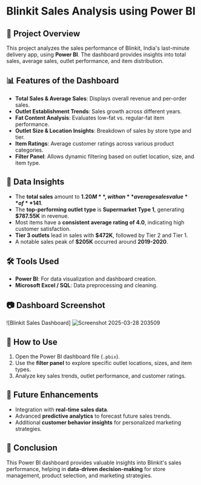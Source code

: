 # Blinkit Sales Analysis using Power BI

## 📌 Project Overview
This project analyzes the sales performance of Blinkit, India's last-minute delivery app, using **Power BI**. The dashboard provides insights into total sales, average sales, outlet performance, and item distribution.

## 📊 Features of the Dashboard
- **Total Sales & Average Sales**: Displays overall revenue and per-order sales.
- **Outlet Establishment Trends**: Sales growth across different years.
- **Fat Content Analysis**: Evaluates low-fat vs. regular-fat item performance.
- **Outlet Size & Location Insights**: Breakdown of sales by store type and tier.
- **Item Ratings**: Average customer ratings across various product categories.
- **Filter Panel**: Allows dynamic filtering based on outlet location, size, and item type.

## 📌 Data Insights
- The **total sales** amount to **$1.20M**, with an **average sales value** of **$141**.
- The **top-performing outlet type** is **Supermarket Type 1**, generating **$787.55K** in revenue.
- Most items have a **consistent average rating of 4.0**, indicating high customer satisfaction.
- **Tier 3 outlets** lead in sales with **$472K**, followed by Tier 2 and Tier 1.
- A notable sales peak of **$205K** occurred around **2019-2020**.

## 🛠 Tools Used
- **Power BI**: For data visualization and dashboard creation.
- **Microsoft Excel / SQL**: Data preprocessing and cleaning.

## 📷 Dashboard Screenshot
![Blinkit Sales Dashboard] ![Screenshot 2025-03-28 203509](https://github.com/user-attachments/assets/82edf7e8-f671-496f-a2d8-28e3f93e9a14)

## 🚀 How to Use
1. Open the Power BI dashboard file (`.pbix`).
2. Use the **filter panel** to explore specific outlet locations, sizes, and item types.
3. Analyze key sales trends, outlet performance, and customer ratings.

## 📌 Future Enhancements
- Integration with **real-time sales data**.
- Advanced **predictive analytics** to forecast future sales trends.
- Additional **customer behavior insights** for personalized marketing strategies.

## 📢 Conclusion
This Power BI dashboard provides valuable insights into Blinkit's sales performance, helping in **data-driven decision-making** for store management, product selection, and marketing strategies.
